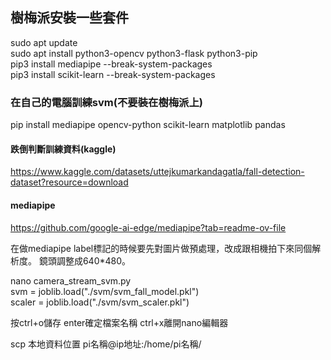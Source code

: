 ## 樹梅派安裝一些套件
sudo apt update  
sudo apt install python3-opencv python3-flask python3-pip  
pip3 install mediapipe --break-system-packages  
pip3 install scikit-learn --break-system-packages  
  
  
### 在自己的電腦訓練svm(不要裝在樹梅派上)
pip install mediapipe opencv-python scikit-learn matplotlib pandas  
  
#### 跌倒判斷訓練資料(kaggle)  
https://www.kaggle.com/datasets/uttejkumarkandagatla/fall-detection-dataset?resource=download  

#### mediapipe
https://github.com/google-ai-edge/mediapipe?tab=readme-ov-file

在做mediapipe label標記的時候要先對圖片做預處理，改成跟相機拍下來同個解析度。
鏡頭調整成640*480。

nano camera_stream_svm.py  
svm = joblib.load("./svm/svm_fall_model.pkl")    
scaler = joblib.load("./svm/svm_scaler.pkl")  

按ctrl+o儲存 enter確定檔案名稱 ctrl+x離開nano編輯器

scp 本地資料位置 pi名稱@ip地址:/home/pi名稱/
